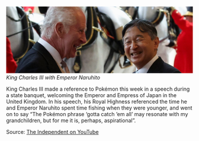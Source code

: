 

[![King Charles III with Emperor Naruhito](/web/images/king-charles-iii-with-emperor-naruhito.jpeg)](/web/images/king-charles-iii-with-emperor-naruhito.jpeg)*King Charles III with Emperor Naruhito*



King Charles III made a reference to Pokémon this week in a speech during a state banquet, welcoming the Emperor and Empress of Japan in the United Kingdom. In his speech, his Royal Highness referenced the time he and Emperor Naruhito spent time fishing when they were younger, and went on to say “The Pokémon phrase ‘gotta catch ’em all’ may resonate with my grandchildren, but for me it is, perhaps, aspirational”.

Source: [The Independent on YouTube](https://www.youtube.com/watch?v=Kfy-GvrVN9c)